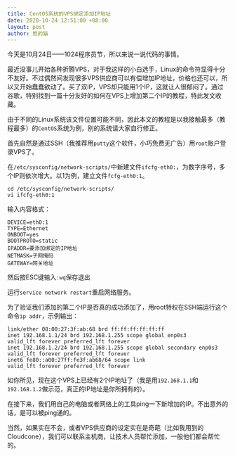 ```yaml
---
title: CentOS系统的VPS绑定添加IP地址
date: 2020-10-24 12:51:00 +08:00
layout: post
author: 熊的猫
---
```


今天是10月24日——1024程序员节，所以来说一说代码的事情。

最近没事儿开始各种折腾VPS，对于我这样的小白选手，Linux的命令符显得十分不友好。不过偶然间发现很多VPS供应商可以有偿增加IP地址，价格也还可以，所以又开始蠢蠢欲动了。买了双IP，VPS却只能用1个IP，这就让人很郁闷了。通过谷歌，特别找到一篇十分友好的如何在VPS上增加第二个IP的教程，特此发文收藏。

由于不同的Linux系统该文件位置可能不同，因此本文的教程是以我接触最多（教程最多）的`CentOS`系统为例，别的系统请大家自行修正。

首先自然是通过SSH（我推荐用`putty`这个软件，小巧免费无广告）用`root`账户登录VPS了。

在`/etc/sysconfig/network-scripts/`中新建文件`ifcfg-eth0:`，为数字序号，多个IP则依次增大。以1为例，建立文件`fcfg-eth0:1`。

    cd /etc/sysconfig/network-scripts/
    vi ifcfg-eth0:1

输入内容格式：

    DEVICE=eth0:1
    TYPE=Ethernet
    ONBOOT=yes
    BOOTPROTO=static
    IPADDR=要添加绑定的IP地址
    NETMASK=子网掩码
    GATEWAY=网关地址

然后按ESC键输入`:wq`保存退出

运行`service network restart`重启网络服务。

为了验证我们添加的第二个IP是否真的成功添加了，用root特权在SSH端运行这个命令`ip addr`，示例输出：

    link/ether 08:00:27:3f:ab:68 brd ff:ff:ff:ff:ff:ff
    inet 192.168.1.1/24 brd 192.168.1.255 scope global enp0s3
    valid_lft forever preferred_lft forever
    inet 192.168.1.2/24 brd 192.168.1.255 scope global secondary enp0s3
    valid_lft forever preferred_lft forever
    inet6 fe80::a00:27ff:fe3f:ab68/64 scope link
    valid_lft forever preferred_lft forever

如你所见，现在这个VPS上已经有2个IP地址了（我是用`192.168.1.1`和`192.168.1.2`做示范，真正的IP地址是你所拥有的）。

在接下来，我们用自己的电脑或者网络上的工具ping一下新增加的IP。不出意外的话，是可以被ping通的。

当然，如果实在不会，或者VPS供应商的设定实在是奇葩（比如我用到的Cloudcone），我们可以联系主机商，让技术人员帮忙添加，一般他们都会帮忙的。
